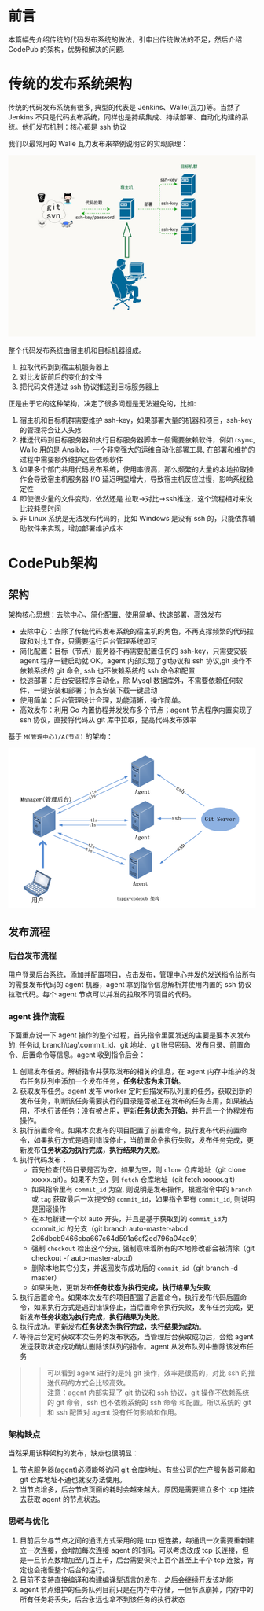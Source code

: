 # 前言
本篇幅先介绍传统的代码发布系统的做法，引申出传统做法的不足，然后介绍 CodePub 的架构，优势和解决的问题.

# 传统的发布系统架构
传统的代码发布系统有很多, 典型的代表是 Jenkins、Walle(瓦力)等。当然了 Jenkins 不只是代码发布系统，同样也是持续集成、持续部署、自动化构建的系统。他们发布机制：核心都是 ssh 协议  

我们以最常用的 Walle 瓦力发布来举例说明它的实现原理：

![瓦力](./images/walle-flow-relation.jpg)

整个代码发布系统由宿主机和目标机器组成。

1. 拉取代码到到宿主机服务器上
2. 对比发版前后的变化的文件
3. 把代码文件通过 ssh 协议推送到目标服务器上

正是由于它的这种架构，决定了很多问题是无法避免的，比如:  
1. 宿主机和目标机群需要维护 ssh-key，如果部署大量的机器和项目，ssh-key 的管理将会让人头疼
2. 推送代码到目标服务器和执行目标服务器脚本一般需要依赖软件，例如 rsync, Walle 用的是 Ansible，一个非常强大的运维自动化部署工具, 在部署和维护的过程中需要额外维护这些依赖软件
3. 如果多个部门共用代码发布系统，使用率很高，那么频繁的大量的本地拉取操作会导致宿主机服务器 I/O 延迟明显增大，导致宿主机反应过慢，影响系统稳定性
4. 即使很少量的文件变动，依然还是 拉取->对比->ssh推送，这个流程相对来说比较耗费时间
5. 非 Linux 系统是无法发布代码的，比如 Windows 是没有 ssh 的，只能依靠辅助软件来实现，增加部署维护成本

# CodePub架构

## 架构
架构核心思想：去除中心、简化配置、使用简单、快速部署、高效发布

- 去除中心：去除了传统代码发布系统的宿主机的角色，不再支撑频繁的代码拉取和对比工作，只需要运行后台管理系统即可
- 简化配置：目标（节点）服务器不再需要配置任何的 ssh-key，只需要安装 agent 程序一键启动就 OK。agent 内部实现了git协议和 ssh 协议,git 操作不依赖系统的 git 命令, ssh 也不依赖系统的 ssh 命令和配置
- 快速部署：后台安装程序自动化，除 Mysql 数据库外，不需要依赖任何软件，一键安装和部署；节点安装下载一键启动
- 使用简单：后台管理设计合理，功能清晰，操作简单。
- 高效发布：利用 Go 内置协程并发发布多个节点；agent 节点程序内置实现了 ssh 协议，直接将代码从 git 库中拉取，提高代码发布效率

基于 `M(管理中心)/A(节点)` 的架构：

![codepub](./images/codepub.png)

## 发布流程

### 后台发布流程
用户登录后台系统，添加并配置项目，点击发布，管理中心并发的发送指令给所有的需要发布代码的 agent 机器，agent 拿到指令信息解析并使用内置的 ssh 协议拉取代码。每个 agent 节点可以并发的拉取不同项目的代码。  

### agent 操作流程
下面重点说一下 agent 操作的整个过程，首先指令里面发送的主要是要本次发布的: 任务id, branch\tag\commit_id、git 地址、git 账号密码、发布目录、前置命令、后置命令等信息。agent 收到指令后会：  

1. 创建发布任务。解析指令并获取发布的相关的信息，在 agent 内存中维护的发布任务队列中添加一个发布任务，**任务状态为未开始**。
2. 获取发布任务。agent 发布 worker 定时扫描发布队列里的任务，获取到新的发布任务，判断该任务需要执行的目录是否被正在发布的任务占用，如果被占用，不执行该任务；没有被占用，更新**任务状态为开始**，并开启一个协程发布操作。
3. 执行前置命令。如果本次发布的项目配置了前置命令，执行发布代码前置命令，如果执行方式是遇到错误停止，当前置命令执行失败，发布任务完成，更新发布**任务状态为执行完成，执行结果为失败**。
4. 执行代码发布：
    - 首先检查代码目录是否为空，如果为空，则 `clone` 仓库地址（git clone xxxxx.git）。如果不为空，则 `fetch` 仓库地址（git fetch xxxxx.git）
    - 如果指令里有 `commit_id` 为空, 则说明是发布操作，根据指令中的 `branch` 或 `tag` 获取最后一次提交的 `commit_id`，如果指令里有 `commit_id`, 则说明是回滚操作
    - 在本地新建一个以 auto 开头，并且是基于获取到的 `commit_id`为 commit_id 的分支（git branch auto-master-abcd 2d6dbcb9466cba667c64d591a6cf2ed796a04ae9）
    - 强制 `checkout` 检出这个分支, 强制意味着所有的本地修改都会被清除（git checkout -f auto-master-abcd）
    - 删除本地其它分支，并返回发布成功后的 `commit_id`（git branch -d master）
    - 如果失败，更新发布**任务状态为执行完成，执行结果为失败**
5. 执行后置命令。如果本次发布的项目配置了后置命令，执行发布代码后置命令，如果执行方式是遇到错误停止，当后置命令执行失败，发布任务完成，更新发布**任务状态为执行完成，执行结果为失败**。
6. 执行成功。更新发布**任务状态为执行完成，执行结果为成功**。
7. 等待后台定时获取本次任务的发布状态，当管理后台获取成功后，会给 agent 发送获取状态成功确认删除该队列的指令。agent 从发布队列中删除该发布任务

>> 可以看到 agent 进行的是纯 git 操作，效率是很高的，对比 ssh 的推送代码的方式会比较高效。  
注意：agent 内部实现了 git 协议和 ssh 协议，git 操作不依赖系统的 git 命令，ssh 也不依赖系统的 ssh 命令 和配置。所以系统的 git 和 ssh 配置对 agent 没有任何影响和作用。

### 架构缺点
当然采用该种架构的发布，缺点也很明显：
1. 节点服务器(agent)必须能够访问 git 仓库地址。有些公司的生产服务器可能和 git 仓库地址不通也就没办法使用。
2. 当节点增多，后台节点页面的耗时会越来越大。原因是需要建立多个 tcp 连接去获取 agent 的节点状态。


### 思考与优化

1. 目前后台与节点之间的通讯方式采用的是 tcp 短连接，每通讯一次需要重新建立一次连接，会增加每次连接 agent 的时间。可以考虑改成 tcp 长连接，但是一旦节点数增加至几百上千，后台需要保持上百个甚至上千个 tcp 连接，肯定也会拖慢整个后台的运行。
2. 目前不支持直接编译和构建编译型语言的发布，之后会继续开发该功能
3. agent 节点维护的任务队列目前只是在内存中存储，一但节点崩掉，内存中的所有任务将丢失，后台永远也拿不到该任务的执行状态
